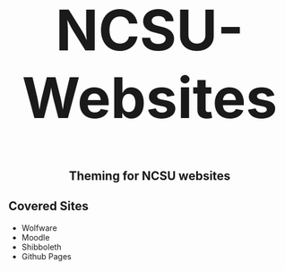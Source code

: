 <h1 align="center" style="font-size: 100px;">NCSU-Websites</h1>
<h2 align="center">Theming for NCSU websites</h2>

## Covered Sites
 - Wolfware
 - Moodle
 - Shibboleth
 - Github Pages
